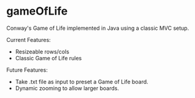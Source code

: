 # gameOfLife
Conway's Game of Life implemented in Java using a classic MVC setup.

Current Features:
- Resizeable rows/cols
- Classic Game of Life rules

Future Features:
- Take .txt file as input to preset a Game of Life board.
- Dynamic zooming to allow larger boards.
